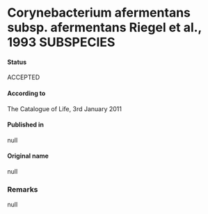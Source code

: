 # Corynebacterium afermentans subsp. afermentans Riegel et al., 1993 SUBSPECIES

#### Status
ACCEPTED

#### According to
The Catalogue of Life, 3rd January 2011

#### Published in
null

#### Original name
null

### Remarks
null